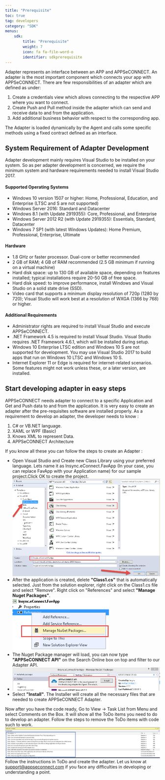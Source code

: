 ```yaml
---
title: "Prerequisite"
toc: true
tag: developers
category: "SDK"
menus: 
    sdk:
        title: "Prerequisite"
        weight: 7
        icon: fa fa-file-word-o
        identifier: sdkprerequisite
---
```

Adapter represents an interface between an APP and APPSeCONNECT. An adapter is the most important component which connects your app with APPSeCONNECT. There are few responsibilities of an adapter which are defined as under: 

1. Create a credentials view which allows connecting to the respective APP where you want to connect.
2. Create Push and Pull method inside the adapter which can send and receive data to and from the application.
3. Add additional business behavior with respect to the corresponding app.

The Adapter is loaded dynamically by the Agent and calls some specific methods using a fixed contract defined as an interface. 

## System Requirement of Adapter Development

Adapter development mainly requires Visual Studio to be installed on your system. So as per adapter development is concerned, we require the minimum system and hardware requirements needed to install Visual Studio 2017.

#### Supported Operating Systems

* Windows 10 version 1507 or higher: Home, Professional, Education, and Enterprise (LTSC and S are not supported)
* Windows Server 2016: Standard and Datacenter
* Windows 8.1 (with Update 2919355): Core, Professional, and Enterprise
* Windows Server 2012 R2 (with Update 2919355): Essentials, Standard, Datacenter
* Windows 7 SP1 (with latest Windows Updates): Home Premium, Professional, Enterprise, Ultimate

#### Hardware

* 1.8 GHz or faster processor. Dual-core or better recommended
* 2 GB of RAM; 4 GB of RAM recommended (2.5 GB minimum if running on a virtual machine)
* Hard disk space: up to 130 GB of available space, depending on features installed; typical installations require 20-50 GB of free space.
* Hard disk speed: to improve performance, install Windows and Visual Studio on a solid state drive (SSD).
* Video card that supports a minimum display resolution of 720p (1280 by 720); Visual Studio will work best at a resolution of WXGA (1366 by 768) or higher.

#### Additional Requirements

* Administrator rights are required to install Visual Studio and execute APPSeCONNECT.
* .NET Framework 4.5 is required to install Visual Studio. Visual Studio requires .NET Framework 4.6.1, which will be installed during setup.
* Windows 10 Enterprise LTSC edition and Windows 10 S are not supported for development. You may use Visual Studio 2017 to build apps that run on Windows 10 LTSC and Windows 10 S.
* Internet Explorer 11 or Edge is required for internet-related scenarios. Some features might not work unless these, or a later version, are installed.


## Start developing adapter in easy steps

APPSeCONNECT needs adapter to connect to a specific Application and Get and Push data to and from the application. It is very easy to create an adapter after the pre-requisites software are installed properly. As a requirement to develop an adapter, the developer needs to know : 

1. C# or VB.NET language.
2. XAML or WPF (Basic)
3. Knows XML to represent Data.
4. APPSeCONNECT Architecture

If you know all these you can follow the steps to create an Adapter : 

* Open Visual Studio and Create new Class Library using your preferred language. 
Lets name it as Insync.eConnect.FavApp (In your case, you can replace FavApp with your Application name) for our sample project.Click OK to create the project.  
![Choose Project](/staticfiles/sdk-references/media/choose-project.png)
* After the application is created, delete **"Class1.cs"** that is automatically selected. Just from the solution explorer, right click on the Class1.cs file and select "Remove".
Right click on "References" and select **"Manage Nuget Packages"**.  
![Managenuget](/staticfiles/sdk-references/media/managenuget.png)
* The Nuget Package manager will load, you can now type **"APPSeCONNECT API"** on the Search Online box on top and filter to our Adapter API.  
* ![Appseconnect A P I](/staticfiles/sdk-references/media/appseconnectAPI.png)
* Select **"Install"**. The Installer will create all the necessary files that are needed to create APPSeCONNECT Adapter.

Now after you have the code ready, Go to View -> Task List from Menu and select Comments on the Box. It will show all the ToDo items you need to do to develop an adapter.  Follow the steps to remove the ToDo items with code such to work.  
![Todos Adapter](/staticfiles/sdk-references/media/todos-adapter.png)  
Follow the instructions in ToDo and create the adapter. Let us know at support@appseconnect.com if you face any difficulties in developing or understanding a point. 

